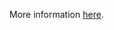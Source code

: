 More information [here](https://docs.prismacloud.io/en/enterprise-edition/policy-reference/google-cloud-policies/google-cloud-iam-policies/bc-google-cloud-118).
